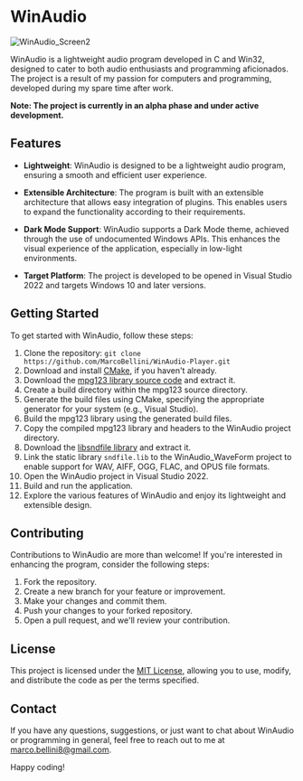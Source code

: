 # WinAudio

![WinAudio_Screen2](https://github.com/MarcoBellini/WinAudio-Player/assets/66796124/fc62a3a3-9d23-4692-9ee6-781822558b2c)

WinAudio is a lightweight audio program developed in C and Win32, designed to cater to both audio enthusiasts and programming aficionados. The project is a result of my passion for computers and programming, developed during my spare time after work.

**Note: The project is currently in an alpha phase and under active development.**

## Features

- **Lightweight**: WinAudio is designed to be a lightweight audio program, ensuring a smooth and efficient user experience.

- **Extensible Architecture**: The program is built with an extensible architecture that allows easy integration of plugins. This enables users to expand the functionality according to their requirements.

- **Dark Mode Support**: WinAudio supports a Dark Mode theme, achieved through the use of undocumented Windows APIs. This enhances the visual experience of the application, especially in low-light environments.

- **Target Platform**: The project is developed to be opened in Visual Studio 2022 and targets Windows 10 and later versions.

## Getting Started

To get started with WinAudio, follow these steps:

1. Clone the repository: `git clone https://github.com/MarcoBellini/WinAudio-Player.git`
2. Download and install [CMake](https://cmake.org/download), if you haven't already.
3. Download the [mpg123 library source code](https://www.mpg123.de/) and extract it.
4. Create a build directory within the mpg123 source directory.
5. Generate the build files using CMake, specifying the appropriate generator for your system (e.g., Visual Studio).
6. Build the mpg123 library using the generated build files.
7. Copy the compiled mpg123 library and headers to the WinAudio project directory.
8. Download the [libsndfile library](https://libsndfile.github.io/libsndfile/) and extract it.
9. Link the static library `sndfile.lib` to the WinAudio_WaveForm project to enable support for WAV, AIFF, OGG, FLAC, and OPUS file formats.
10. Open the WinAudio project in Visual Studio 2022.
11. Build and run the application.
12. Explore the various features of WinAudio and enjoy its lightweight and extensible design.

## Contributing

Contributions to WinAudio are more than welcome! If you're interested in enhancing the program, consider the following steps:

1. Fork the repository.
2. Create a new branch for your feature or improvement.
3. Make your changes and commit them.
4. Push your changes to your forked repository.
5. Open a pull request, and we'll review your contribution.

## License

This project is licensed under the [MIT License](LICENSE), allowing you to use, modify, and distribute the code as per the terms specified.

## Contact

If you have any questions, suggestions, or just want to chat about WinAudio or programming in general, feel free to reach out to me at [marco.bellini8@gmail.com](mailto:marco.bellini8@gmail.com).

<meta name="google-site-verification" content="L7SwBgfD1TgnFhcHs2WoDIhnhsIWzb7FVuOH_aBUSqk" />

Happy coding!
